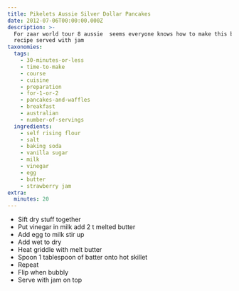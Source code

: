 ```yaml
---
title: Pikelets Aussie Silver Dollar Pancakes
date: 2012-07-06T00:00:00.000Z
description: >-
  For zaar world tour 8 aussie  seems everyone knows how to make this basic
  recipe served with jam
taxonomies:
  tags:
    - 30-minutes-or-less
    - time-to-make
    - course
    - cuisine
    - preparation
    - for-1-or-2
    - pancakes-and-waffles
    - breakfast
    - australian
    - number-of-servings
  ingredients:
    - self rising flour
    - salt
    - baking soda
    - vanilla sugar
    - milk
    - vinegar
    - egg
    - butter
    - strawberry jam
extra:
  minutes: 20
---
```

 - Sift dry stuff together
 - Put vinegar in milk add 2 t melted butter
 - Add egg to milk stir up
 - Add wet to dry
 - Heat griddle with melt butter
 - Spoon 1 tablespoon of batter onto hot skillet
 - Repeat
 - Flip when bubbly
 - Serve with jam on top
